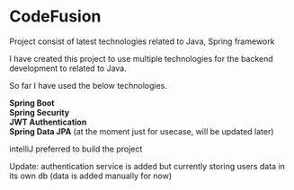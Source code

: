 # CodeFusion
Project consist of latest technologies related to Java, Spring framework

I have created this project to use multiple technologies for the backend development to related to Java.

So far I have used the below technologies.

**Spring Boot**<br>
**Spring Security**<br>
**JWT Authentication**<br>
**Spring Data JPA** (at the moment just for usecase, will be updated later)<br>

intelliJ preferred to build the project

Update: authentication service is added but currently storing users data in its own db (data is added manually for now)